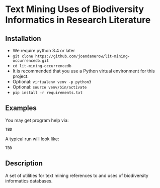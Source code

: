 # Text Mining Uses of Biodiversity Informatics in Research Literature 

## Installation

- We require python 3.4 or later
- `git clone https://github.com/joandamerow/lit-mining-occurrencedb.git`
- `cd lit-mining-occurrencedb`
- It is recommended that you use a Python virtual environment for this project.
- Optional: `virtualenv venv -p python3`
- Optional: `source venv/bin/activate`
- `pip install -r requirements.txt`

## Examples

You may get program help via:
```
TBD
```

A typical run will look like:
```
TBD
```

## Description

A set of utilities for text mining references to and uses of biodiversity informatics databases.

